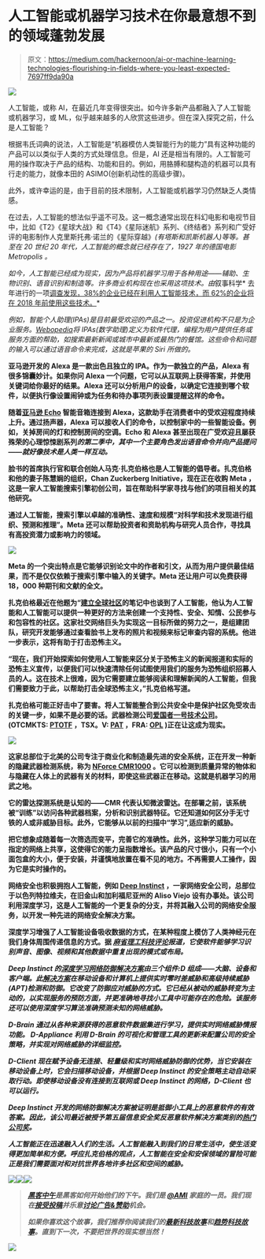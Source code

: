# 人工智能或机器学习技术在你最意想不到的领域蓬勃发展

> 原文：<https://medium.com/hackernoon/ai-or-machine-learning-technologies-flourishing-in-fields-where-you-least-expected-7697ff9da90a>

![](img/b9027c094089e9b52599f87d6717306f.png)

人工智能，或称 AI，在最近几年变得很突出。如今许多新产品都融入了人工智能或机器学习，或 ML，似乎越来越多的人欣赏这些进步。但在深入探究之前，什么是人工智能？

根据韦氏词典的说法，人工智能是“机器模仿人类智能行为的能力”具有这种功能的产品可以以类似于人类的方式处理信息。但是，AI 还是相当有限的。人工智能可用的操作取决于产品的结构、功能和目的。例如，用胳膊和腿构造的机器可以具有行走的能力，就像本田的 ASIMO(创新机动性的高级步骤)。

此外，或许幸运的是，由于目前的技术限制，人工智能或机器学习仍然缺乏人类情感。

在过去，人工智能的想法似乎遥不可及。这一概念通常出现在科幻电影和电视节目中，比如《T2》《星球大战》和《T4》《星际迷航》系列、《终结者》系列和广受好评的电影制作人克里斯托弗·诺兰的《星际穿越》*(有塔斯和凯斯机器人)等等。甚至在 20 世纪 20 年代，人工智能的概念就已经存在了，1927 年的德国电影 *Metropolis* 。*

*如今，人工智能已经成为现实，因为产品将机器学习用于各种用途——辅助、生物识别、语音识别和制造等。许多商业机构现在也采用这项技术。由*叙事科学* 去年进行的一项[调查发现，38%的企业已经在利用人工智能技术，而 62%的企业将在 2018 年前使用这些技术。](http://www.forbes.com/sites/gilpress/2016/07/20/artificial-intelligence-rapidly-adopted-by-enterprises-survey-says/#36a809876bf5)*

*例如，智能个人助理(IPAs)是目前最受欢迎的产品之一。投资促进机构不只是为企业服务。[*Webopedia*](http://www.webopedia.com/TERM/I/intelligent-personal-assistant.html)*将 IPAs(数字助理)定义为软件代理，编程为用户提供任务或服务方面的帮助，如搜索最新新闻或城市中最新或最热门的餐馆。这些命令和问题的输入可以通过语音命令来完成，这就是苹果的 Siri 所做的。**

**亚马逊开发的 Alexa 是一款出色且独立的 IPA。作为一款独立的产品，Alexa 有很多锦囊妙计。如果你问 Alexa 一个问题，它可以从互联网上获得答案，并使用关键词给你最好的结果。Alexa 还可以分析用户的设备，以确定它连接到哪个软件，以便执行像设置闹钟或为任务和待办事项列表设置提醒这样的命令。**

**随着[亚马逊 Echo](https://www.amazon.com/Amazon-SK705DI-Echo/dp/B00X4WHP5E) 智能音箱连接到 Alexa，这款助手在消费者中的受欢迎程度持续上升。通过扬声器，Alexa 可以接收人们的命令，以控制家中的一些智能设备。例如，关掉房间的灯和控制房间的空调。Echo 和 Alexa 甚至出现在广受欢迎且屡获殊荣的心理惊悚剧系列*的第二季中，其中一个主要角色发出语音命令并向产品提问——就好像技术是人类一样互动。***

**脸书的首席执行官和联合创始人马克·扎克伯格也是人工智能的倡导者。扎克伯格和他的妻子陈慧娴的组织，Chan Zuckerberg Initiative，现在正在收购 Meta ，这是一家人工智能搜索引擎初创公司，旨在帮助科学家寻找与他们的项目相关的其他研究。**

**通过人工智能，搜索引擎以卓越的准确性、速度和规模“对科学和技术发现进行组织、预测和推理”。Meta 还可以帮助投资者和资助机构与研究人员合作，寻找具有高投资潜力或影响力的领域。**

**![](img/d02c672b28ddaaef70c36e11943588b0.png)**

**Meta 的一个突出特点是它能够识别论文中的作者和引文，从而为用户提供最佳结果，而不是仅仅依赖于搜索引擎中输入的关键字。Meta 还让用户可以免费获得 18，000 种期刊和文献的全文。**

**扎克伯格最近在他题为“[建立全球社区](https://www.facebook.com/notes/mark-zuckerberg/building-global-community/10103508221158471/?pnref=story)的笔记中也谈到了人工智能，他认为人工智能和人工智能可以提供一种更好的方法来创建一个支持性、安全、知情、公民参与和包容性的社区。这家社交网络巨头为实现这一目标所做的努力之一，是组建团队，研究开发能够通过查看脸书上发布的照片和视频来标记审查内容的系统。他进一步表示，这将有助于打击恐怖主义。**

**“现在，我们开始探索如何使用人工智能来区分关于恐怖主义的新闻报道和实际的恐怖主义宣传，以便我们可以快速清除任何试图使用我们的服务为恐怖组织招募人员的人。这在技术上很难，因为它需要建立能够阅读和理解新闻的人工智能，但我们需要致力于此，以帮助打击全球恐怖主义，”扎克伯格写道。**

**扎克伯格可能正好击中了要害。将人工智能整合到公共安全中是保护社区免受攻击的关键一步，如果不是必要的话。武器检测公司[爱国者一号技术公司](https://patriot1tech.com/)。(OTCMKTS: [PTOTF](http://finance.yahoo.com/quote/PTOTF/?p=PTOTF) ，TSX。V: [PAT](http://finance.yahoo.com/quote/PAT.V/?p=PAT.V) ，FRA: [OPL](http://finance.yahoo.com/quote/0PL.F?p=0PL.F) )正在让这成为现实。**

**![](img/75adb90ac5add7102bf22ead224eec48.png)**

**这家总部位于北美的公司专注于商业化和制造最先进的安全系统，正在开发一种新的隐藏武器检测系统，称为 [NForce CMR1000](https://patriot1tech.com/solutions/nforce-data-sheet/) 。它可以检测到质量异常的物体和与隐藏在人体上的武器有关的材料，即使这些武器正在移动。这就是机器学习的用武之地。**

**它的雷达探测系统是认知的——CMR 代表认知微波雷达。在部署之前，该系统被“训练”以访问各种武器档案，分析和识别武器特征。它还知道如何区分手无寸铁的人或非威胁目标。此外，它能够从以前的扫描中“学习”,适应新的威胁。**

**把它想象成随着每一次筛选而变平，完善它的准确性。此外，这种学习能力可以在指定的网络上共享，这使得它的能力呈指数增长。该产品的尺寸很小，只有一个小面包盒的大小，便于安装，并谨慎地放置在看不见的地方。不再需要人工操作，因为它是实时操作的。**

**网络安全也积极拥抱人工智能，例如 [Deep Instinct](http://www.deepinstinct.com/) ，一家网络安全公司，总部位于以色列特拉维夫，在旧金山和加利福尼亚州的 Aliso Viejo 设有办事处。该公司利用深度学习，这是人工智能的一个更复杂的分支，并将其融入公司的网络安全服务，以开发一种先进的网络安全解决方案。**

**深度学习增强了人工智能设备吸收数据的方式，在某种程度上模仿了人类神经元在我们身体周围传递信息的方式。据 [*麻省理工科技评论*](https://www.technologyreview.com/s/513696/deep-learning/)*报道，它使软件能够学习识别声音、图像、视频和其他数据中重复出现的模式或布局。***

***Deep Instinct 的[深度学习网络防御解决方案](http://www.deepinstinct.com/#/what-we-do)由三个组件:D 组成——大脑、设备和客户端。此[解决方案](http://www.marketwired.com/press-release/deep-instinct-launches-first-commercially-available-real-time-cybersecurity-solution-2069686.htm)在移动设备和计算机上提供实时零时差威胁和高级持续威胁(APT)检测和防御。它改变了防御应对威胁的方式。它已经从被动的威胁转变为主动的，以实现服务的预防方面，并更准确地寻找小工具中可能存在的危险。该服务还可以使用深度学习算法准确预测未知的网络威胁。***

*****D-Brain** 通过从各种来源获得的恶意软件数据集进行学习，提供实时网络威胁情报功能。 **D-Appliance** 利用 D-Brain 的可视化和管理工具的更新来配置公司的安全策略，并实现对网络威胁的详细监控。***

*****D-Client** 现在赋予设备无连接、轻量级和实时网络威胁防御的优势，当它安装在移动设备上时，它会扫描移动设备，并根据 Deep Instinct 的安全策略主动自动采取行动。即使移动设备没有连接到互联网或 Deep Instinct 的网络，D-Client 也可以运行。***

***Deep Instinct 开发的网络防御解决方案被证明是抵御小工具上的恶意软件的有效答案。因此，该公司最近被授予第五届信息安全奖反恶意软件解决方案类别的[热门公司奖](http://www.businesswire.com/news/home/20170214005169/en/Deep-Instinct-Honored-Hot-Company-Winner-5th)。***

***人工智能正在迅速融入人们的生活。人工智能融入到我们的日常生活中，使生活变得更加简单和方便。呼应扎克伯格的观点，人工智能在安全和安保领域的冒险可能正是我们需要面对和对抗世界各地许多社区和空间的威胁。***

***[![](img/50ef4044ecd4e250b5d50f368b775d38.png)](http://bit.ly/HackernoonFB)******[![](img/979d9a46439d5aebbdcdca574e21dc81.png)](https://goo.gl/k7XYbx)******[![](img/2930ba6bd2c12218fdbbf7e02c8746ff.png)](https://goo.gl/4ofytp)***

> ***[黑客中午](http://bit.ly/Hackernoon)是黑客如何开始他们的下午。我们是 [@AMI](http://bit.ly/atAMIatAMI) 家庭的一员。我们现在[接受投稿](http://bit.ly/hackernoonsubmission)并乐意[讨论广告&赞助](mailto:partners@amipublications.com)机会。***
> 
> ***如果你喜欢这个故事，我们推荐你阅读我们的[最新科技故事](http://bit.ly/hackernoonlatestt)和[趋势科技故事](https://hackernoon.com/trending)。直到下一次，不要把世界的现实想当然！***

***![](img/be0ca55ba73a573dce11effb2ee80d56.png)***